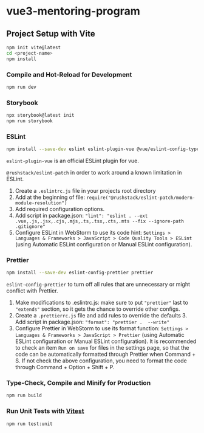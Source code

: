 # vue3-mentoring-program

## Project Setup with Vite
```sh
npm init vite@latest
cd <project-name>
npm install
```

### Compile and Hot-Reload for Development
```sh
npm run dev
```

### Storybook
```sh
npx storybook@latest init
npm run storybook
```

### ESLint
```sh
npm install --save-dev eslint eslint-plugin-vue @vue/eslint-config-typescript @rushstack/eslint-patch
```
`eslint-plugin-vue` is an official ESLint plugin for vue.

`@rushstack/eslint-patch` in order to work around a known limitation in ESLint.

1. Create a `.eslintrc.js` file in your projects root directory
2. Add at the beginning of file:
`require("@rushstack/eslint-patch/modern-module-resolution")`
3. Add required configuration options.
4. Add script in package.json:
`"lint": "eslint . --ext .vue,.js,.jsx,.cjs,.mjs,.ts,.tsx,.cts,.mts --fix --ignore-path .gitignore"`
5. Configure ESLint in WebStorm to use its code hint:
`Settings > Languages & Frameworks > JavaScript > Code Quality Tools > ESLint` (using Automatic ESLint configuration or Manual ESLint configuration).

### Prettier
```sh
npm install --save-dev eslint-config-prettier prettier
```
`eslint-config-prettier` to turn off all rules that are unnecessary or might conflict with Prettier.

1. Make modifications to .eslintrc.js:
   make sure to put `"prettier"` last to `"extends"` section, so it gets the chance to override other configs.
2. Create a `.prettierrc.js` file and add rules to override the defaults
   3. Add script in package.json:
   `"format": "prettier .  --write"`
4. Configure Prettier in WebStorm to use its format function:
`Settings > Languages & Frameworks > JavaScript > Prettier` (using Automatic ESLint configuration or Manual ESLint configuration).
It is recommended to check an item `Run on save` for files in the settings page, so that the code can be automatically formatted through Prettier when Command + S.
If not check the above configuration, you need to format the code through Command + Option + Shift + P.

### Type-Check, Compile and Minify for Production

```sh
npm run build
```

### Run Unit Tests with [Vitest](https://vitest.dev/)

```sh
npm run test:unit
```
